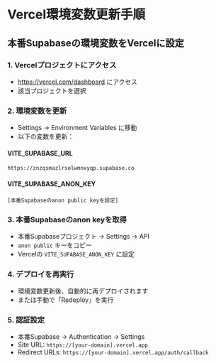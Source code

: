 # Vercel環境変数更新手順

## 本番Supabaseの環境変数をVercelに設定

### 1. Vercelプロジェクトにアクセス
- https://vercel.com/dashboard にアクセス
- 該当プロジェクトを選択

### 2. 環境変数を更新
- Settings → Environment Variables に移動
- 以下の変数を更新：

#### VITE_SUPABASE_URL
```
https://znzqsmazlrsolwmnxyqp.supabase.co
```

#### VITE_SUPABASE_ANON_KEY
```
[本番Supabaseのanon public keyを設定]
```

### 3. 本番Supabaseのanon keyを取得
- 本番Supabaseプロジェクト → Settings → API
- `anon public` キーをコピー
- Vercelの `VITE_SUPABASE_ANON_KEY` に設定

### 4. デプロイを再実行
- 環境変数更新後、自動的に再デプロイされます
- または手動で「Redeploy」を実行

### 5. 認証設定
- 本番Supabase → Authentication → Settings
- Site URL: `https://[your-domain].vercel.app`
- Redirect URLs: `https://[your-domain].vercel.app/auth/callback` 
